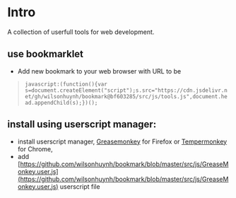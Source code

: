 # Intro
A collection of userfull tools for web development.

## use bookmarklet
- Add new bookmark to your web browser with URL to be
>`javascript:(function(){var s=document.createElement("script");s.src="https://cdn.jsdelivr.net/gh/wilsonhuynh/bookmark@bf603285/src/js/tools.js",document.head.appendChild(s);})();`

## install using userscript manager:
- install userscript manager, [Greasemonkey](https://addons.mozilla.org/en-US/firefox/addon/greasemonkey/) for Firefox or [Tempermonkey](https://chrome.google.com/webstore/detail/tampermonkey/dhdgffkkebhmkfjojejmpbldmpobfkfo) for Chrome, 
- add [https://github.com/wilsonhuynh/bookmark/blob/master/src/js/GreaseMonkey.user.js](https://github.com/wilsonhuynh/bookmark/blob/master/src/js/GreaseMonkey.user.js) userscript file




